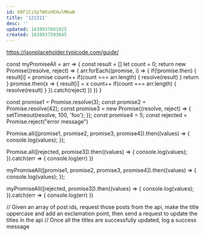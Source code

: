 ```yaml
---
id: K0F1Cz3pTWOsHEHulMKwW
title: '121311'
desc: ''
updated: 1639937601925
created: 1639937593045
---
```


https://jsonplaceholder.typicode.com/guide/

const myPromiseAll = arr => {
  const result = []
  let count = 0;
  return new Promise((resolve, reject) => {
    arr.forEach((promise, i) => {
      if(!promise.then) {
        result[i] = promise 
        count++
        if(count === arr.length) {
          resolve(result)
        }
        return
      }
      promise.then(x =>  {
        result[i] = x
        count++
        if(count === arr.length) {
          resolve(result)
        }
      }).catch(reject)
    })
  })
}

const promise1 = Promise.resolve(3);
const promise2 = Promise.resolve(42);
const promise3 = new Promise((resolve, reject) => {
  setTimeout(resolve, 100, 'foo');
});
const promise4 = 5;
const rejected = Promise.reject("error message")

Promise.all([promise1, promise2, promise3, promise4]).then((values) => {
  console.log(values);
});

Promise.all([rejected, promise3]).then((values) => {
  console.log(values);
}).catch(err => {
  console.log(err)
})

myPromiseAll([promise1, promise2, promise3, promise4]).then((values) => {
  console.log(values);
});

myPromiseAll([rejected, promise3]).then((values) => {
  console.log(values);
}).catch(err => {
  console.log(err)
})

// Given an array of post ids, request those posts from the api, make the title uppercase and add an exclamation point, then send a request to update the titles in the api
// Once all the titles are successfully updated, log a success message
